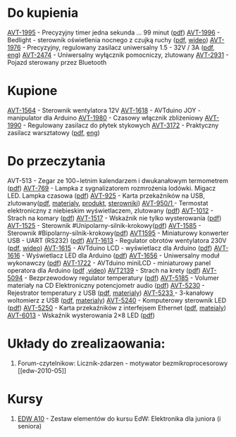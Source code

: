 
# Do kupienia

[AVT-1995](https://serwis.avt.pl/manuals/AVT1517.pdf) - Precyzyjny timer jedna sekunda ... 99 minut ([pdf](https://serwis.avt.pl/manuals/AVT1995.pdf))
[AVT-1996](https://sklep.avt.pl/pl/products/bedlight-sterownik-oswietlenia-nocnego-z-czujka-ruchu-kit-avt1996-182231.html?query_id=13) - Bedlight - sterownik oświetlenia nocnego z czujką ruchy ([pdf](https://serwis.avt.pl/manuals/AVT1996.pdf), [wideo](https://youtu.be/DWIwBnMKXOE)) 
[AVT-1976](https://sklep.avt.pl/pl/products/precyzyjny-regulowany-zasilacz-uniwersalny-1-5-32v-3a-kit-avt1976-180928.html) - Precyzyjny, regulowany zasilacz uniwersalny 1.5 - 32V / 3A ([pdf](https://serwis.avt.pl/manuals/AVT1976.pdf), [eng](https://serwis.avt.pl/manuals/AVT1976_EN.pdf))
[AVT-2474](https://sklep.avt.pl/pl/products/uniwersalny-wylacznik-pomocniczy-zlutowany-avt2474-171139.html?query_id=2&utm_content=AVT2474&smclient=ae9e131a-7056-4d70-a352-743a29e9d78a&utm_source=salesmanago&utm_medium=email&utm_campaign=avt2474) - Uniwersalny wyłącznik pomocniczy, zlutowany 
[AVT-2931](https://sklep.avt.pl/pl/products/pojazd-sterowany-przez-bluetooth-pcb-i-mikroprocesor-do-projektu-avt2931-176595.html?query_id=2) - Pojazd sterowany przez Bluetooth



# Kupione
[AVT-1564](https://sklep.avt.pl/pl/products/sterownik-wentylatora-12v-kit-avt1564-176588.html?rec=302860301) - Sterownik wentylatora 12V
[AVT-1618](https://sklep.avt.pl/pl/products/avtduino-joy-manipulator-dla-arduino-kit-avt1618-178078.html) -  AVTduino JOY - manipulator dla Arduino
[AVT-1980](https://sklep.avt.pl/pl/products/czasowy-wlacznik-zblizeniowy-kit-avt1980-180858.html) - Czasowy włącznik zbliżeniowy
[AVT-1990](https://sklep.avt.pl/pl/products/regulowany-zasilacz-do-plytek-stykowych-kit-avt1990-182246.html) - Regulowany zasilacz do płytek stykowych
[AVT-3172](https://sklep.avt.pl/pl/products/praktyczny-zasilacz-warsztatowy-kit-avt3172-173938.html) - Praktyczny zasilacz warsztatowy ([pdf](https://serwis.avt.pl/manuals/AVT3172.pdf), [eng](https://serwis.avt.pl/manuals/AVT3172_EN.pdf))


# Do przeczytania
AVT-513 - Zegar ze 100−letnim kalendarzem i dwukanałowym termometrem ([pdf](https://serwis.avt.pl/manuals/AVT513.pdf))
[AVT-769](https://sklep.avt.pl/pl/products/lampka-z-sygnalizatorem-rozmrozenia-lodowki-migacz-led-lampka-czasowa-zlutowany-avt769-185991.html?query_id=4) -  Lampka z sygnalizatorem rozmrożenia lodówki. Migacz LED. Lampka czasowa ([pdf](https://serwis.avt.pl/manuals/AVT769.pdf))
[AVT-925](https://sklep.avt.pl/pl/products/karta-przekaznikow-na-usb-kit-avt925-168630.html?query_id=29) - Karta przekaźników na USB, zlutowany([pdf](https://serwis.avt.pl/manuals/AVT925.pdf), [materialy](https://serwis.avt.pl/files/AVT925.zip),  [produkt](https://sklep.avt.pl/pl/products/modul-przekaznikow-sterowanych-przez-port-usb-avtmod04-175706.html?query_id=29), [sterowniki](https://www.ftdichip.com/Drivers/VCP.htm))
[AVT-950/1 ](https://sklep.avt.pl/pl/products/termostat-elektroniczny-z-niebieskim-wyswietlaczem-zlutowany-avt950-1-175153.html?query_id=21)- Termostat elektroniczny z niebieskim wyświetlaczem, zlutowany ([pdf](https://serwis.avt.pl/manuals/AVT950_1.pdf))
[AVT-1012](https://sklep.avt.pl/pl/products/strach-na-komary-kit-avt1012-174992.html?query_id=7) - Strach na komary ([pdf](https://serwis.avt.pl/manuals/AVT1012.pdf))
[AVT-1517](https://sklep.avt.pl/pl/products/wskaznik-nie-tylko-wysterowania-kit-avt1517-175593.html?query_id=14) - Wskaźnik nie tylko wysterowania ([pdf](https://serwis.avt.pl/manuals/AVT1517.pdf))
[AVT-1525](https://sklep.avt.pl/pl/products/sterownik-unipolarnego-silnika-krokowego-kit-avt1525-175756.html?query_id=27) - Sterownik #Unipolarny-silnik-krokowy([pdf](https://serwis.avt.pl/manuals/AVT1525.pdf))
[AVT-1585](https://sklep.avt.pl/pl/products/sterownik-bipolarnego-silnika-krokowego-kit-avt1585-177625.html?query_id=34) - Sterownik #Bipolarny-silnik-krokowy([pdf](https://serwis.avt.pl/manuals/AVT1585.pdf))
[AVT1595](https://sklep.avt.pl/pl/products/miniaturowy-konwerter-usb-uart-rs232-kit-avt1595-177680.html?query_id=30) - Miniaturowy konwerter USB - UART (RS232) ([pdf](https://serwis.avt.pl/manuals/AVT1595.pdf))
[AVT-1613](https://sklep.avt.pl/pl/products/regulator-obrotow-wentylatora-230v-kit-avt1613-178037.html) - Regulator obrotów wentylatora 230V ([pdf](https://serwis.avt.pl/manuals/AVT1613.pdf), [wideo](https://sklep.avt.pl/settings.php?getAttachmentp=22474_178037_c644b2badea62f54ce34f8618dc3e134))
[AVT-1615](https://sklep.avt.pl/pl/products/avtduino-lcd-wyswietlacz-dla-arduino-kit-avt1615-178034.html?query_id=11) - AVTduino LCD - wyświetlacz dla Arduino ([pdf](https://serwis.avt.pl/manuals/AVT1615.pdf))
[AVT-1616](https://sklep.avt.pl/pl/products/wyswietlacz-led-dla-arduino-kit-avt1616-178055.html?query_id=8) - Wyświetlacz LED dla Arduino ([pdf](https://serwis.avt.pl/manuals/AVT1616.pdf))
[AVT-1656](https://sklep.avt.pl/pl/products/uniwersalny-modul-wykonawczy-kit-avt1656-178256.html?query_id=21)  - Uniwersalny moduł wykonawczy ([pdf](https://serwis.avt.pl/manuals/AVT1656.pdf))
[AVT-1722](https://serwis.avt.pl/manuals/AVT1615.pdf) - AVTduino miniLCD - miniaturowy panel operatora dla Arduino ([pdf](https://serwis.avt.pl/manuals/AVT1722.pdf) ,[video](https://sklep.avt.pl/settings.php?getAttachmentp=22495_166980_7653be939b9965abebbf5df577a253c8))
[AVT2139](https://sklep.avt.pl/pl/products/strach-na-krety-kit-avt2139-165097.html?query_id=3) - Strach na krety ([pdf](https://serwis.avt.pl/manuals/AVT2139.pdf)) 
[AVT-5094](https://sklep.avt.pl/pl/products/bezprzewodowy-regulator-temperatury-pcb-i-mikroprocesor-do-projektu-avt5094-165491.html?query_id=32) - Bezprzewodowy regulator temperatury ([pdf](https://sklep.avt.pl/pl/products/bezprzewodowy-regulator-temperatury-pcb-i-mikroprocesor-do-projektu-avt5094-165491.html?query_id=32))
[AVT-5185](https://serwis.avt.pl/manuals/AVT5185.pdf) - Volumer materiały na CD Elektroniczny potencjometr audio ([pdf](https://serwis.avt.pl/manuals/AVT5185.pdf))
[AVT-5230](https://sklep.avt.pl/pl/products/rejestrator-temperatury-z-usb-kit-avt5230-176660.html?query_id=22) - Rejestrator temperatury z USB ([pdf](https://serwis.avt.pl/manuals/AVT5230.pdf), [materialy](https://serwis.avt.pl/files/AVT5230.zip))
[AVT-5233 ](https://sklep.avt.pl/pl/products/3-kanalowy-woltomierz-z-usb-kit-avt5233-176911.html?query_id=22)- 3-kanałowy woltomierz z USB ([pdf](https://serwis.avt.pl/manuals/AVT5233.pdf), [materialy](https://serwis.avt.pl/files/AVT5233.zip))
[AVT-5240](https://serwis.avt.pl/manuals/AVT5240.pdf) - Komputerowy sterownik LED ([pdf](https://serwis.avt.pl/files/AVT5233.zip))
[AVT-5250](https://sklep.avt.pl/pl/products/karta-przekaznikow-z-interfejsem-ethernet-kit-avt5250-177450.html) - Karta przekaźników z interfejsem Ethernet ([pdf](https://serwis.avt.pl/manuals/AVT5250.pdf), [mateialy](https://serwis.avt.pl/files/AVT5250.zip))
[AVT-6013](https://sklep.avt.pl/pl/products/wskaznik-wysterowania-2x8-led-kit-avt6013-190327.html) - Wskaźnik wysterowania 2×8 LED ([pdf](https://serwis.avt.pl/manuals/AVT6013.pdf))


# Układy do zrealizaowania:
1. Forum-czytelnikow: Licznik-zdarzen - motywator bezmikroprocesorowy [[edw-2010-05]]


# Kursy
1. [EDW A10](https://sklep.avt.pl/pl/products/zestaw-elementow-do-kursu-edw-elektronika-dla-juniora-i-seniora-edw-a10-172744.html?query_id=4) - Zestaw elementów do kursu EdW: Elektronika dla juniora (i seniora)